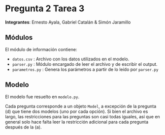 # Pregunta 2 Tarea 3

**Integrantes**: Ernesto Ayala, Gabriel Catalán & Simón Jaramillo

## Módulos
El módulo de información contiene:
* `datos.csv` : Archivo con los datos utilizados en el modelo.
* `parser.py` : Módulo encargado de leer el archivo y de escribir el output.
* `parametros.py` : Genera los parámetros a partir de lo leído por `parser.py`

## Modelo
El modelo fue resuelto en `modelo.py`.

Cada pregunta corresponde a un  objeto `Model`, a excepción de la pregunta (d)
que tiene dos modelos (uno por cada opción). Si bien el archivo es largo, las
restricciones para las preguntas son casi todas iguales, así que en general solo
hace falta leer la restricción adicional para cada pregunta después de la (a).
